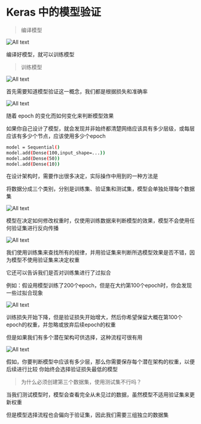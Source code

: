 # Keras 中的模型验证

>编译模型

![All text](http://ww1.sinaimg.cn/large/dc05ba18ly1fnu0pvc1vuj20l202g0tp.jpg)

编译好模型，就可以训练模型

>训练模型

![All text](http://ww1.sinaimg.cn/large/dc05ba18ly1fnu0qnb0umj20jv05d772.jpg)

首先需要知道模型验证这一概念，我们都是根据损失和准确率

![All text](http://ww1.sinaimg.cn/large/dc05ba18ly1fnu0td9n51j20l3085q3x.jpg)

随着 epoch 的变化而如何变化来判断模型效果

如果你自己设计了模型，就会发现并非始终都清楚网络应该具有多少层级，或每层应该有多少个节点，应该使用多少个epoch

```bash
model = Sequential()
model.add(Dense(100,input_shape=...))
model.add(Dense(50))
model.add(Dense(10))
```

在设计架构时，需要作出很多决定，实际操作中用到的一种方法是

将数据分成三个类别，分别是训练集、验证集和测试集，模型会单独处理每个数据集

![All text](http://ww1.sinaimg.cn/large/dc05ba18ly1fnu0xuw11bj20j504faae.jpg)

模型在决定如何修改权重时，仅使用训练数据来判断模型的效果，模型不会使用任何验证集进行反向传播

![All text](http://ww1.sinaimg.cn/large/dc05ba18ly1fnu0zrjqhfj20jw08t401.jpg)

我们使用训练集来查找所有的规律，并用验证集来判断所选模型效果是否不错，因为模型不使用验证集来决定权重

它还可以告诉我们是否对训练集进行了过拟合

例如：假设用模型训练了200个epoch，但是在大约第100个epoch时，你会发现一些过拟合现象

![All text](http://ww1.sinaimg.cn/large/dc05ba18ly1fnu12xjrgej20fo0angn1.jpg)

训练损失开始下降，但是验证损失开始增大，然后你希望保留大概在第100个epoch的权重，并忽略或放弃后续epoch的权重

但是如果我们有多个潜在架构可供选择，这种流程可很有用

![All text](http://ww1.sinaimg.cn/large/dc05ba18ly1fnu15gv7u3j20i502zjs4.jpg)

假如，你要判断模型中应该有多少层，那么你需要保存每个潜在架构的权重，以便后续进行比较
你始终会选择验证损失最低的模型

>为什么必须创建第三个数据集，使用测试集不行吗？

当我们测试模型时，模型会查看完全从未见过的数据，虽然模型不适用验证集来更新权重

但是模型选择流程也会偏向于验证集，因此我们需要三组独立的数据集
